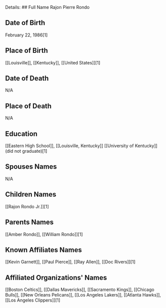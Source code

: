 Details: ## Full Name
Rajon Pierre Rondo

## Date of Birth
February 22, 1986[1]

## Place of Birth
[[Louisville]], [[Kentucky]], [[United States]][1]

## Date of Death
N/A

## Place of Death
N/A

## Education
[[Eastern High School]], [[Louisville, Kentucky]]
[[University of Kentucky]] (did not graduate)[1]

## Spouses Names
N/A

## Children Names
[[Rajon Rondo Jr.]][1]

## Parents Names
[[Amber Rondo]], [[William Rondo]][1]

## Known Affiliates Names
[[Kevin Garnett]], [[Paul Pierce]], [[Ray Allen]], [[Doc Rivers]][1]

## Affiliated Organizations' Names
[[Boston Celtics]], [[Dallas Mavericks]], [[Sacramento Kings]], [[Chicago Bulls]], [[New Orleans Pelicans]], [[Los Angeles Lakers]], [[Atlanta Hawks]], [[Los Angeles Clippers]][1]

